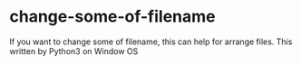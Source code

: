 # change-some-of-filename
If you want to change some of filename, this can help for arrange files.
This written by Python3 on Window OS
